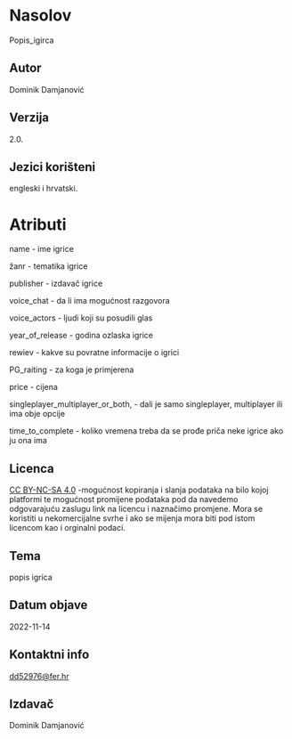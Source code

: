 # Nasolov 

Popis_igirca

## Autor 

Dominik Damjanović

## Verzija 

 2.0.

## Jezici korišteni 

engleski i hrvatski.

# Atributi

 name - ime igrice

žanr - tematika igrice

publisher - izdavač igrice

 voice_chat - da li ima mogućnost razgovora 

 voice_actors - ljudi koji su posudili glas

 year_of_release - godina ozlaska igrice

 rewiev - kakve su povratne informacije o igrici

 PG_raiting - za koga je primjerena

 price - cijena

 singleplayer_multiplayer_or_both, - dali je samo singleplayer, multiplayer ili ima obje opcije

 time_to_complete - koliko vremena treba da se prođe priča neke igrice ako ju ona ima

## Licenca

 [CC BY-NC-SA 4.0](https://creativecommons.org/licenses/by-nc-sa/4.0/) -mogućnost kopiranja i slanja podataka na bilo kojoj platformi te mogućnost promijene podataka pod da navedemo odgovarajuću zaslugu link na licencu i naznačimo promjene.
Mora se koristiti u nekomercijalne svrhe i ako se mijenja mora biti pod istom licencom kao i orginalni podaci.

## Tema

 popis igrica 

## Datum objave

 2022-11-14

## Kontaktni info

 dd52976@fer.hr

## Izdavač

 Dominik Damjanović
